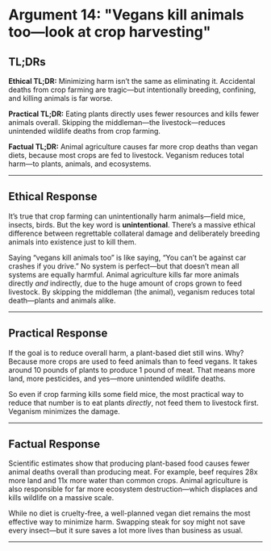 <!-- type: Environmental -->

# Argument 14: "Vegans kill animals too—look at crop harvesting"

## TL;DRs

**Ethical TL;DR:**
Minimizing harm isn’t the same as eliminating it. Accidental deaths from crop farming are tragic—but intentionally breeding, confining, and killing animals is far worse.

**Practical TL;DR:**
Eating plants directly uses fewer resources and kills fewer animals overall. Skipping the middleman—the livestock—reduces unintended wildlife deaths from crop farming.

**Factual TL;DR:**
Animal agriculture causes far more crop deaths than vegan diets, because most crops are fed to livestock. Veganism reduces total harm—to plants, animals, and ecosystems.

---

## Ethical Response
It’s true that crop farming can unintentionally harm animals—field mice, insects, birds. But the key word is **unintentional**. There’s a massive ethical difference between regrettable collateral damage and deliberately breeding animals into existence just to kill them.

Saying “vegans kill animals too” is like saying, “You can’t be against car crashes if you drive.” No system is perfect—but that doesn’t mean all systems are equally harmful. Animal agriculture kills far more animals directly *and* indirectly, due to the huge amount of crops grown to feed livestock. By skipping the middleman (the animal), veganism reduces total death—plants and animals alike.

---

## Practical Response
If the goal is to reduce overall harm, a plant-based diet still wins. Why? Because more crops are used to feed animals than to feed vegans. It takes around 10 pounds of plants to produce 1 pound of meat. That means more land, more pesticides, and yes—more unintended wildlife deaths.

So even if crop farming kills some field mice, the most practical way to reduce that number is to eat plants *directly*, not feed them to livestock first. Veganism minimizes the damage.

---

## Factual Response
Scientific estimates show that producing plant-based food causes fewer animal deaths overall than producing meat. For example, beef requires 28x more land and 11x more water than common crops. Animal agriculture is also responsible for far more ecosystem destruction—which displaces and kills wildlife on a massive scale.

While no diet is cruelty-free, a well-planned vegan diet remains the most effective way to minimize harm. Swapping steak for soy might not save every insect—but it sure saves a lot more lives than business as usual.

---